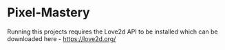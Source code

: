 # Pixel-Mastery

Running this projects requires the Love2d API to be installed which can be downloaded here - https://love2d.org/

